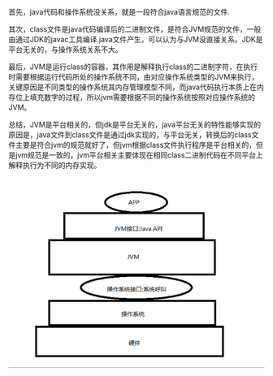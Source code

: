 首先，java代码和操作系统没关系，就是一段符合java语言规范的文件.

其次，class文件是java代码编译后的二进制文件，是符合JVM规范的文件，一般由通过JDK的javac工具编译.java文件产生，可以认为与JVM没直接关系。JDK是平台无关的，与操作系统关系不大。

最后，JVM是运行class的容器，其作用是解释执行class的二进制字符，在执行时需要根据运行代码所处的操作系统不同，由对应操作系统类型的JVM来执行，关键原因是不同类型的操作系统其内存管理模型不同，而java代码执行本质上在内存位上填充数字的过程，所以jvm需要根据不同的操作系统按照对应操作系统的JVM。

总结，JVM是平台相关的，但jdk是平台无关的，java平台无关的特性能够实现的原因是，java文件到class文件是通过jdk实现的，与平台无关，转换后的class文件主要是符合jvm的规范就好了，但jvm根据class文件执行程序是平台相关的，但是jvm规范是一致的，jvm平台相关主要体现在相同class二进制代码在不同平台上解释执行为不同的内存实现。

![avatar](/resource/JVM%E5%92%8C%E6%93%8D%E4%BD%9C%E7%B3%BB%E7%BB%9F.jpg)

